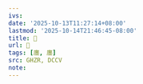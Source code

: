 ```yaml
---
ivs:
date: '2025-10-13T11:27:14+08:00'
lastmod: '2025-10-14T21:46:45-08:00'
title: 󰖜
url: 󰖜
tags: [廛, 廛]
src: GHZR, DCCV
note:
---
```

